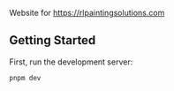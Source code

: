 Website for https://rlpaintingsolutions.com

## Getting Started

First, run the development server:

```bash
pnpm dev

```
